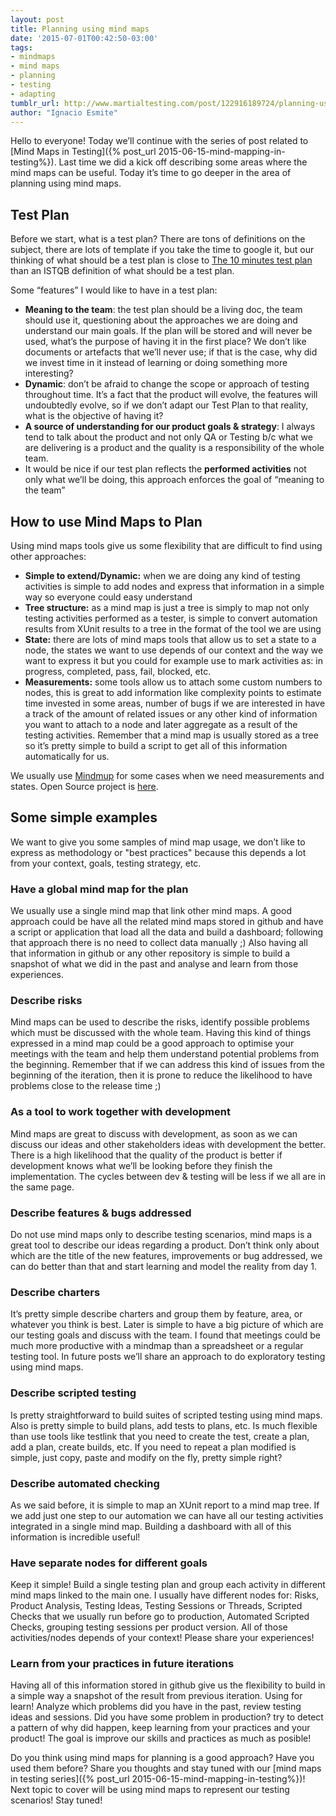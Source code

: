 ```yaml
---
layout: post
title: Planning using mind maps
date: '2015-07-01T00:42:50-03:00'
tags:
- mindmaps
- mind maps
- planning
- testing
- adapting
tumblr_url: http://www.martialtesting.com/post/122916189724/planning-using-mind-maps
author: "Ignacio Esmite"
---
```

Hello to everyone! Today we’ll continue with the series of post related to [Mind Maps in Testing]({% post_url 2015-06-15-mind-mapping-in-testing%}). Last time we did a kick off describing some areas where the mind maps can be useful. Today it’s time to go deeper in the area of planning using mind maps.

## Test Plan
Before we start, what is a test plan? There are tons of definitions on the subject, there are lots of template if you take the time to google it, but our thinking of what should be a test plan is close to [The 10 minutes test plan](http://googletesting.blogspot.com.ar/2011/09/10-minute-test-plan.html) than an ISTQB definition of what should be a test plan.

Some “features” I would like to have in a test plan:

- **Meaning to the team**: the test plan should be a living doc, the team should use it, questioning about the approaches we are doing and understand our main goals. If the plan will be stored and will never be used, what’s the purpose of having it in the first place? We don’t like documents or artefacts that we’ll never use; if that is the case, why did we invest time in it instead of learning or doing something more interesting?
- **Dynamic**: don’t be afraid to change the scope or approach of testing throughout time. It’s a fact that the product will evolve, the features will undoubtedly evolve, so if we don’t adapt our Test Plan to that reality, what is the objective of having it?
- **A source of understanding for our product goals & strategy**: I always tend to talk about the product and not only QA or Testing b/c what we are delivering is a product and the quality is a responsibility of the whole team.
- It would be nice if our test plan reflects the **performed activities** not only what we’ll be doing, this approach enforces the goal of “meaning to the team”

## How to use Mind Maps to Plan

Using mind maps tools give us some flexibility that are difficult to find using other approaches:

- **Simple to extend/Dynamic:** when we are doing any kind of testing activities is simple to add nodes and express that information in a simple way so everyone could easy understand
- **Tree structure:** as a mind map is just a tree is simply to map not only testing activities performed as a tester, is simple to convert automation results from XUnit results to a tree in the format of the tool we are using
- **State:** there are lots of mind maps tools that allow us to set a state to a node, the states we want to use depends of our context and the way we want to express it but you could for example use to mark activities as: in progress, completed, pass, fail, blocked, etc.
- **Measurements:** some tools allow us to attach some custom numbers to nodes, this is great to add information like complexity points to estimate time invested in some areas, number of bugs if we are interested in have a track of the amount of related issues or any other kind of information you want to attach to a node and later aggregate as a result of the testing activities. Remember that a mind map is usually stored as a tree so it’s pretty simple to build a script to get all of this information automatically for us.

We usually use [Mindmup](https://www.mindmup.com) for some cases when we need measurements and states. Open Source project is [here](https://github.com/mindmup/mindmup).

## Some simple examples

We want to give you some samples of mind map usage, we don’t like to express as methodology or "best practices" because this depends a lot from your context, goals, testing strategy, etc.

### Have a global mind map for the plan

We usually use a single mind map that link other mind maps. A good approach could be have all the related mind maps stored in github and have a script or application that load all the data and build a dashboard; following that approach there is no need to collect data manually ;) Also having all that information in github or any other repository is simple to build a snapshot of what we did in the past and analyse and learn from those experiences.

### Describe risks

Mind maps can be used to describe the risks, identify possible problems which must be discussed with the whole team. Having this kind of things expressed in a mind map could be a good approach to optimise your meetings with the team and help them understand potential problems from the beginning. Remember that if we can address this kind of issues from the beginning of the iteration, then it is prone to reduce the likelihood to have problems close to the release time ;)

### As a tool to work together with development

Mind maps are great to discuss with development, as soon as we can discuss our ideas and other stakeholders ideas with development the better. There is a high likelihood that the quality of the product is better if development knows what we’ll be looking before they finish the implementation. The cycles between dev & testing will be less if we all are in the same page.

### Describe features & bugs addressed

Do not use mind maps only to describe testing scenarios, mind maps is a great tool to describe our ideas regarding a product. Don’t think only about which are the title of the new features, improvements or bug addressed, we can do better than that and start learning and model the reality from day 1.

### Describe charters

It’s pretty simple describe charters and group them by feature, area, or whatever you think is best. Later is simple to have a big picture of which are our testing goals and discuss with the team. I found that meetings could be much more productive with a mindmap than a spreadsheet or a regular testing tool. In future posts we’ll share an approach to do exploratory testing using mind maps.

### Describe scripted testing

Is pretty straightforward to build suites of scripted testing using mind maps. Also is pretty simple to build plans, add tests to plans, etc. Is much flexible than use tools like testlink that you need to create the test, create a plan, add a plan, create builds, etc. If you need to repeat a plan modified is simple, just copy, paste and modify on the fly, pretty simple right?

### Describe automated checking

As we said before, it is simple to map an XUnit report to a mind map tree. If we add just one step to our automation we can have all our testing activities integrated in a single mind map. Building a dashboard with all of this information is incredible useful!

### Have separate nodes for different goals

Keep it simple! Build a single testing plan and group each activity in different mind maps linked to the main one. I usually have different nodes for: Risks, Product Analysis, Testing Ideas, Testing Sessions or Threads, Scripted Checks that we usually run before go to production, Automated Scripted Checks, grouping testing sessions per product version. All of those activities/nodes depends of your context! Please share your experiences!

### Learn from your practices in future iterations

Having all of this information stored in github give us the flexibility to build in a simple way a snapshot of the result from previous iteration. Using for learn! Analyze which problems did you have in the past, review testing ideas and sessions. Did you have some problem in production? try to detect a pattern of why did happen, keep learning from your practices and your product! The goal is improve our skills and practices as much as posible!

Do you think using mind maps for planning is a good approach? Have you used them before? Share you thoughts and stay tuned with our [mind maps in testing series]({% post_url 2015-06-15-mind-mapping-in-testing%})! Next topic to cover will be using mind maps to represent our testing scenarios!  Stay tuned!
